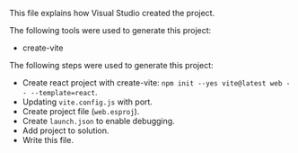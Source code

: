 This file explains how Visual Studio created the project.

The following tools were used to generate this project:
- create-vite

The following steps were used to generate this project:
- Create react project with create-vite: `npm init --yes vite@latest web -- --template=react`.
- Updating `vite.config.js` with port.
- Create project file (`web.esproj`).
- Create `launch.json` to enable debugging.
- Add project to solution.
- Write this file.
